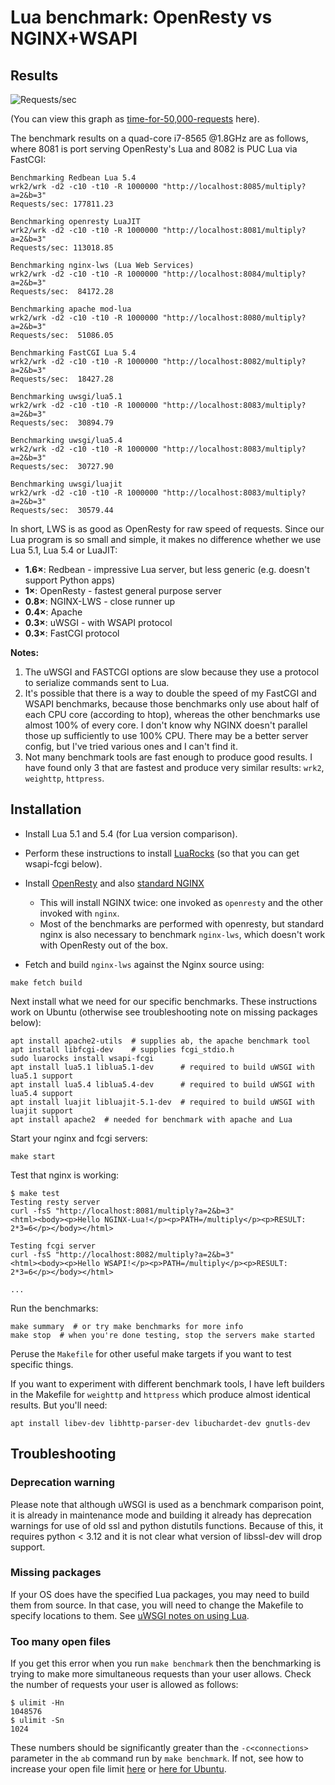 # Lua benchmark: OpenResty vs NGINX+WSAPI

## Results

![Requests/sec](https://docs.google.com/spreadsheets/d/e/2PACX-1vRk18zYXH0Yvx6KKWqO0Ypkedfg06G99nfV5l8uMVQc8s_hxS1N84vXetsiQE9S6teU3PoIYwPjVRHU/pubchart?oid=795106361&format=image)

(You can view this graph as [time-for-50,000-requests](https://docs.google.com/spreadsheets/d/e/2PACX-1vRk18zYXH0Yvx6KKWqO0Ypkedfg06G99nfV5l8uMVQc8s_hxS1N84vXetsiQE9S6teU3PoIYwPjVRHU/pubchart?oid=734804502&format=image) here).

The benchmark results on a quad-core i7-8565 @1.8GHz are as follows, where 8081 is port serving OpenResty's Lua and 8082 is PUC Lua via FastCGI:

```shell
Benchmarking Redbean Lua 5.4
wrk2/wrk -d2 -c10 -t10 -R 1000000 "http://localhost:8085/multiply?a=2&b=3"
Requests/sec: 177811.23
 
Benchmarking openresty LuaJIT
wrk2/wrk -d2 -c10 -t10 -R 1000000 "http://localhost:8081/multiply?a=2&b=3"
Requests/sec: 113018.85
 
Benchmarking nginx-lws (Lua Web Services)
wrk2/wrk -d2 -c10 -t10 -R 1000000 "http://localhost:8084/multiply?a=2&b=3"
Requests/sec:  84172.28
 
Benchmarking apache mod-lua
wrk2/wrk -d2 -c10 -t10 -R 1000000 "http://localhost:8080/multiply?a=2&b=3"
Requests/sec:  51086.05
 
Benchmarking FastCGI Lua 5.4
wrk2/wrk -d2 -c10 -t10 -R 1000000 "http://localhost:8082/multiply?a=2&b=3"
Requests/sec:  18427.28
 
Benchmarking uwsgi/lua5.1
wrk2/wrk -d2 -c10 -t10 -R 1000000 "http://localhost:8083/multiply?a=2&b=3"
Requests/sec:  30894.79
 
Benchmarking uwsgi/lua5.4
wrk2/wrk -d2 -c10 -t10 -R 1000000 "http://localhost:8083/multiply?a=2&b=3"
Requests/sec:  30727.90
 
Benchmarking uwsgi/luajit
wrk2/wrk -d2 -c10 -t10 -R 1000000 "http://localhost:8083/multiply?a=2&b=3"
Requests/sec:  30579.44
```

In short, LWS is as good as OpenResty for raw speed of requests. Since our Lua program is so small and simple, it makes no difference whether we use Lua 5.1, Lua 5.4 or LuaJIT:

- **1.6×**: Redbean - impressive Lua server, but less generic (e.g. doesn't support Python apps)
- **1×**: OpenResty - fastest general purpose server
- **0.8×**: NGINX-LWS - close runner up
- **0.4×**: Apache
- **0.3×**: uWSGI - with WSAPI protocol
- **0.3×**: FastCGI protocol

**Notes:**

1. The uWSGI and FASTCGI options are slow because they use a protocol to serialize commands sent to Lua.
2. It's possible that there is a way to double the speed of my FastCGI and WSAPI benchmarks, because those benchmarks only use about half of each CPU core (according to htop), whereas the other benchmarks use almost 100% of every core. I don't know why NGINX doesn't parallel those up sufficiently to use 100% CPU. There may be a better server config, but I've tried various ones and I can't find it.
3. Not many benchmark tools are fast enough to produce good results. I have found only 3 that are fastest and produce very similar results: `wrk2`, `weighttp`, `httpress`.

## Installation

* Install Lua 5.1 and 5.4 (for Lua version comparison).
* Perform these instructions to install [LuaRocks](https://luarocks.org/#quick-start) (so that you can get wsapi-fcgi below).
* Install  [OpenResty](https://openresty.org/en/installation.html) and also [standard NGINX](https://docs.nginx.com/nginx/admin-guide/installing-nginx/installing-nginx-open-source/)
  * This will install NGINX twice: one invoked as `openresty` and the other invoked with `nginx`.
  * Most of the benchmarks are performed with openresty, but standard nginx is also necessary to benchmark `nginx-lws`, which doesn't work with OpenResty out of the box.

* Fetch and build `nginx-lws` against the Nginx source using:

```shell
make fetch build
```

Next install what we need for our specific benchmarks. These instructions work on Ubuntu (otherwise see troubleshooting note on missing packages below):

```shell
apt install apache2-utils  # supplies ab, the apache benchmark tool
apt install libfcgi-dev    # supplies fcgi_stdio.h
sudo luarocks install wsapi-fcgi
apt install lua5.1 liblua5.1-dev      # required to build uWSGI with lua5.1 support
apt install lua5.4 liblua5.4-dev      # required to build uWSGI with lua5.4 support
apt install luajit libluajit-5.1-dev  # required to build uWSGI with luajit support
apt install apache2  # needed for benchmark with apache and Lua
```

Start your nginx and fcgi servers:

```shell
make start
```

Test that nginx is working:

```shell
$ make test
Testing resty server
curl -fsS "http://localhost:8081/multiply?a=2&b=3"
<html><body><p>Hello NGINX-Lua!</p><p>PATH=/multiply</p><p>RESULT: 2*3=6</p></body></html>

Testing fcgi server
curl -fsS "http://localhost:8082/multiply?a=2&b=3"
<html><body><p>Hello WSAPI!</p><p>PATH=/multiply</p><p>RESULT: 2*3=6</p></body></html>

...
```

Run the benchmarks:

```shell
make summary  # or try make benchmarks for more info
make stop  # when you're done testing, stop the servers make started
```

Peruse the `Makefile` for other useful make targets if you want to test specific things.

If you want to experiment with different benchmark tools, I have left builders in the Makefile for `weighttp` and `httpress` which produce almost identical results. But you'll need:

```shell
apt install libev-dev libhttp-parser-dev libuchardet-dev gnutls-dev
```

## Troubleshooting

### Deprecation warning

Please note that although uWSGI is used as a benchmark comparison point, it is already in maintenance mode and building it already has deprecation warnings for use of old ssl and python distutils functions. Because of this, it requires python < 3.12 and it is not clear what version of libssl-dev will drop support.

### Missing packages

If your OS does have the specified Lua packages, you may need to build them from source. In that case, you will need to change the Makefile to specify locations to them. See [uWSGI notes on using Lua](https://uwsgi-docs.readthedocs.io/en/latest/Lua.html#:~:text=If%20you%20do%20not%20want%20to%20rely%20on%20the%20pkg%2Dconfig%20tool).

### Too many open files

If you get this error when you run `make benchmark` then the benchmarking is trying to make more simultaneous requests than your user allows. Check the number of requests your user is allowed as follows:

```shell
$ ulimit -Hn
1048576
$ ulimit -Sn
1024
```

These numbers should be significantly greater than the `-c<connections>` parameter in the `ab` command run by `make benchmark`. If not, see how to increase your open file limit [here](https://www.cyberciti.biz/faq/linux-unix-nginx-too-many-open-files/) or [here for Ubuntu](https://manage.accuwebhosting.com/knowledgebase/3334/How-to-Increase-Open-Files-Limit-in-Ubuntu.html).

